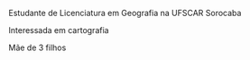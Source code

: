 Estudante de Licenciatura em Geografia na UFSCAR Sorocaba

Interessada em cartografia

Mãe de 3 filhos
